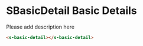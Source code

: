 # SBasicDetail Basic Details

Please add description here

``` html
<s-basic-detail></s-basic-detail>
```
